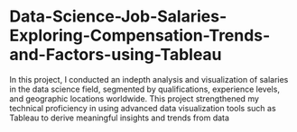 # Data-Science-Job-Salaries-Exploring-Compensation-Trends-and-Factors-using-Tableau
In this project, I conducted an indepth analysis and visualization of salaries in the data science field, segmented by qualifications, experience levels, and geographic locations worldwide. This project strengthened my technical proficiency in using advanced data visualization tools such as Tableau to derive meaningful insights and trends from data
